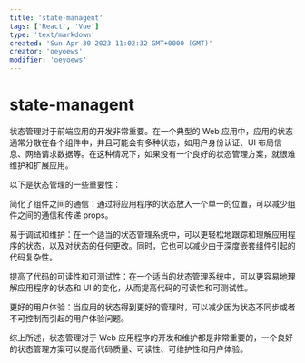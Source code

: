 ```yaml
---
title: 'state-managent'
tags: ['React', 'Vue']
type: 'text/markdown'
created: 'Sun Apr 30 2023 11:02:32 GMT+0000 (GMT)'
creator: 'oeyoews'
modifier: 'oeyoews'
---
```


# state-managent

状态管理对于前端应用的开发非常重要。在一个典型的 Web 应用中，应用的状态通常分散在各个组件中，并且可能会有多种状态，如用户身份认证、UI 布局信息、网络请求数据等。在这种情况下，如果没有一个良好的状态管理方案，就很难维护和扩展应用。

以下是状态管理的一些重要性：

简化了组件之间的通信：通过将应用程序的状态放入一个单一的位置，可以减少组件之间的通信和传递 props。

易于调试和维护：在一个适当的状态管理系统中，可以更轻松地跟踪和理解应用程序的状态，以及对状态的任何更改。同时，它也可以减少由于深度嵌套组件引起的代码复杂性。

提高了代码的可读性和可测试性：在一个适当的状态管理系统中，可以更容易地理解应用程序的状态和 UI 的变化，从而提高代码的可读性和可测试性。

更好的用户体验：当应用的状态得到更好的管理时，可以减少因为状态不同步或者不可控制而引起的用户体验问题。

综上所述，状态管理对于 Web 应用程序的开发和维护都是非常重要的，一个良好的状态管理方案可以提高代码质量、可读性、可维护性和用户体验。
